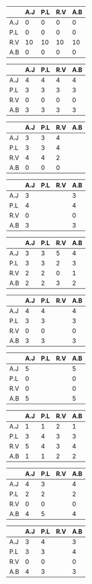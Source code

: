 |     | A.J | P.L | R.V | A.B |
|-----|-----|-----|-----|-----|
| A.J | 0   | 0   | 0   | 0   |
| P.L | 0   | 0   | 0   | 0   |
| R.V | 10  | 10  | 10  | 10  |
| A.B | 0   | 0   | 0   | 0   |

|     | A.J | P.L | R.V | A.B |
|-----|-----|-----|-----|-----|
| A.J | 4   | 4   | 4   | 4   |
| P.L | 3   | 3   | 3   | 3   |
| R.V | 0   | 0   | 0   | 0   |
| A.B | 3   | 3   | 3   | 3   |


|     | A.J | P.L | R.V | A.B |
|-----|-----|-----|-----|-----|
| A.J |  3  | 3   |  4  |     |
| P.L |  3  | 3   |  4  |     |
| R.V |  4  | 4   |  2  |     |
| A.B |  0  | 0   |  0  |     |

|     | A.J | P.L | R.V | A.B |
|-----|-----|-----|-----|-----|
| A.J |  3  |     |     |  3  |
| P.L |  4  |     |     |  4  |
| R.V |  0  |     |     |  0  |
| A.B |  3  |     |     |  3  |

|     | A.J | P.L | R.V | A.B |
|-----|-----|-----|-----|-----|
| A.J |  3  |  3  |  5  |  4  |
| P.L |  3  |  3  |  2  |  3  |
| R.V |  2  |  2  |  0  |  1  |
| A.B |  2  |  2  |  3  |  2  |

|     | A.J | P.L | R.V | A.B |
|-----|-----|-----|-----|-----|
| A.J |  4  |  4  |     |  4  |
| P.L |  3  |  3  |     |  3  |
| R.V |  0  |  0  |     |  0  |
| A.B |  3  |  3  |     |  3  |

|     | A.J | P.L | R.V | A.B |
|-----|-----|-----|-----|-----|
| A.J |  5  |     |     |  5  |
| P.L |  0  |     |     |  0  |
| R.V |  0  |     |     |  0  |
| A.B |  5  |     |     |  5  |

|     | A.J | P.L | R.V | A.B |
|-----|-----|-----|-----|-----|
| A.J |  1  |  1  |  2  |  1  |
| P.L |  3  |  4  |  3  |  3  |
| R.V |  5  |  4  |  3  |  4  |
| A.B |  1  |  1  |  2  |  2  |

|     | A.J | P.L | R.V | A.B |
|-----|-----|-----|-----|-----|
| A.J |  4  |  3  |     |  4  |
| P.L |  2  |  2  |     |  2  |
| R.V |  0  |  0  |     |  0  |
| A.B |  4  |  5  |     |  4  |


|     | A.J | P.L | R.V | A.B |
|-----|-----|-----|-----|-----|
| A.J |  3  |  4  |     |  3  |
| P.L |  3  |  3  |     |  4  |
| R.V |  0  |  0  |     |  0  |
| A.B |  4  |  3  |     |  3  |
